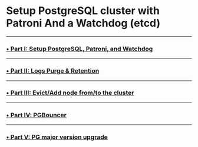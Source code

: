 # Setup PostgreSQL cluster with Patroni And a Watchdog (etcd) 

---

### [•  Part I: Setup PostgreSQL, Patroni, and Watchdog ](./Part%20I%20Setup%20PostgreSQL%2C%20Patroni%2C%20and%20Watchdog.md)

--- 

### [•  Part II: Logs Purge & Retention ](./Part%20II%20Logs%20Purge%20%26%20Retention.md)

---

### [•  Part III: Evict/Add node from/to the cluster ](./Part%20III%20cluster%20Evict%2DAdd%20node.md)

---

### [•  Part IV: PGBouncer](../PGBouncer/Part%20IV%20PGBouncer.md)

---

### [•  Part V: PG major version upgrade](../PostgreSQL%20Upgrade/Part%20V%20pg%20major%20version%20upgrade.md)
